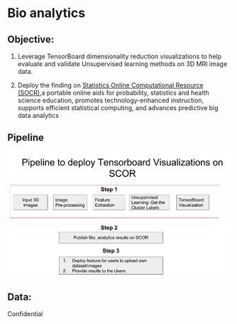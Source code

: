 # Bio analytics

## Objective: 
1. Leverage TensorBoard dimensionality reduction visualizations to help evaluate and validate Unsupervised learning methods on 3D MRI image data. 

2. Deploy the finding on [Statistics Online Computational Resource (SOCR)](http://www.socr.umich.edu/),a portable online aids for probability, statistics and health science education, promotes technology-enhanced instruction, supports efficient statistical computing, and advances predictive big data analytics


## Pipeline

![Pipeline](img_ten/TensorBoard.png)

## Data: 
Confidential
